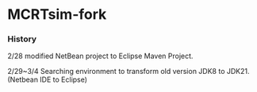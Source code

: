 # MCRTsim-fork

### History
2/28 modified NetBean project to Eclipse Maven Project.

2/29~3/4 Searching environment to transform old version JDK8 to JDK21.(Netbean IDE to Eclipse)
